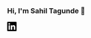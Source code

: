 ### Hi, I'm Sahil Tagunde :wave:
<!-- [<img align="left" alt="Tagsahil | LinkedIn" width="22px" src="./linkedin.svg" />][linkedin]
[<img align="left" alt="Tagsahil | Twitter" width="22px" src="./twitter.svg" />][twitter]
[linkedin]: https://www.linkedin.com/in/sahil-tagunde-6a9394154/
[twitter]: https://twitter.com/tagsahil -->
[<img align="left" alt="Tagsahil | LinkedIn" width="22px" src="./linkedin.svg" />](https://www.linkedin.com/in/sahil-tagunde-6a9394154/)

<!--
**Tagsahil/Tagsahil** is a ✨ _special_ ✨ repository because its `README.md` (this file) appears on your GitHub profile.

Here are some ideas to get you started:

- 🔭 I’m currently working on ...
- 🌱 I’m currently learning ...
- 👯 I’m looking to collaborate on ...
- 🤔 I’m looking for help with ...
- 💬 Ask me about ...
- 📫 How to reach me: ...
- 😄 Pronouns: ...
- ⚡ Fun fact: ...
-->
